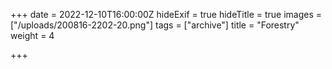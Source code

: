 +++
date = 2022-12-10T16:00:00Z
hideExif = true
hideTitle = true
images = ["/uploads/200816-2202-20.png"]
tags = ["archive"]
title = "Forestry"
weight = 4

+++
